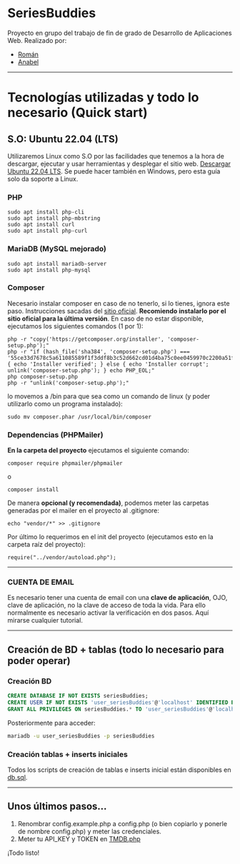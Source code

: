 # SeriesBuddies
Proyecto en grupo del trabajo de fin de grado de Desarrollo de Aplicaciones Web. Realizado por:

- [Román](https://github.com/RomanKornyeyev/)
- [Anabel](https://github.com/Anabelix)

<hr>

# Tecnologías utilizadas y todo lo necesario (Quick start)
## S.O: Ubuntu 22.04 (LTS)
Utilizaremos Linux como S.O por las facilidades que tenemos a la hora de descargar, ejecutar y usar herramientas y desplegar el sitio web. [Descargar Ubuntu 22.04 LTS](https://releases.ubuntu.com/jammy/). Se puede hacer también en Windows, pero esta guía solo da soporte a Linux.

### PHP

```
sudo apt install php-cli
sudo apt install php-mbstring
sudo apt install curl
sudo apt install php-curl
```

### MariaDB (MySQL mejorado)

```
sudo apt install mariadb-server
sudo apt install php-mysql
```

### Composer
Necesario instalar composer en caso de no tenerlo, si lo tienes, ignora este paso. Instrucciones sacadas del [sitio oficial](https://getcomposer.org/download/).
<b>Recomiendo instalarlo por el sitio oficial para la última versión</b>. En caso de no estar disponible, ejecutamos los siguientes comandos (1 por 1):

```
php -r "copy('https://getcomposer.org/installer', 'composer-setup.php');"
php -r "if (hash_file('sha384', 'composer-setup.php') === '55ce33d7678c5a611085589f1f3ddf8b3c52d662cd01d4ba75c0ee0459970c2200a51f492d557530c71c15d8dba01eae') { echo 'Installer verified'; } else { echo 'Installer corrupt'; unlink('composer-setup.php'); } echo PHP_EOL;"
php composer-setup.php
php -r "unlink('composer-setup.php');"
```

lo movemos a /bin para que sea como un comando de linux (y poder utilizarlo como un programa instalado):

```
sudo mv composer.phar /usr/local/bin/composer
```

### Dependencias (PHPMailer)
<b>En la carpeta del proyecto</b> ejecutamos el siguiente comando:

```
composer require phpmailer/phpmailer 
```

o

```
composer install 
```

De manera <b>opcional (y recomendada)</b>, podemos meter las carpetas generadas por el mailer en el proyecto al .gitignore:

```
echo "vendor/*" >> .gitignore
```

Por último lo requerimos en el init del proyecto (ejecutamos esto en la carpeta raíz del proyecto):

```
require("../vendor/autoload.php");
```

<hr>

### CUENTA DE EMAIL
Es necesario tener una cuenta de email con una **clave de aplicación**, OJO, clave de aplicación, no la clave de acceso de toda la vida. Para ello normalmente es necesario activar la verificación en dos pasos. Aquí mirarse cualquier tutorial.

<hr>

## Creación de BD + tablas (todo lo necesario para poder operar)
### Creación BD

```sql
CREATE DATABASE IF NOT EXISTS seriesBuddies;
CREATE USER IF NOT EXISTS 'user_seriesBuddies'@'localhost' IDENTIFIED BY '123456';
GRANT ALL PRIVILEGES ON seriesBuddies.* TO 'user_seriesBuddies'@'localhost' WITH GRANT OPTION;
```

Posteriormente para acceder:

```bash
mariadb -u user_seriesBuddies -p seriesBuddies
```

### Creación tablas + inserts iniciales
Todos los scripts de creación de tablas e inserts inicial están disponibles en [db.sql](./scripts/db.sql).

<hr>

## Unos últimos pasos...
1. Renombrar config.example.php a config.php (o bien copiarlo y ponerle de nombre config.php) y meter las credenciales.
2. Meter tu API_KEY y TOKEN en [TMDB.php](./clases/api_tmdb/TMDB.php)

¡Todo listo!